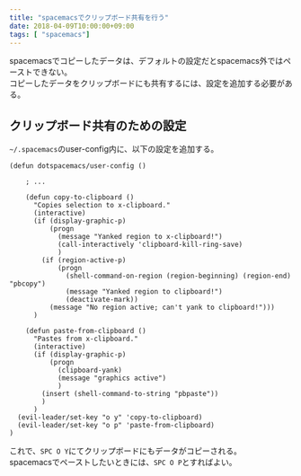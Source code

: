 ```yaml
---
title: "spacemacsでクリップボード共有を行う"
date: 2018-04-09T10:00:00+09:00
tags: [ "spacemacs"]
---
```


spacemacsでコピーしたデータは、デフォルトの設定だとspacemacs外ではペーストできない。  
コピーしたデータをクリップボードにも共有するには、設定を追加する必要がある。

## クリップボード共有のための設定

`~/.spacemacs`のuser-config内に、以下の設定を追加する。

```
(defun dotspacemacs/user-config ()

    ; ...

    (defun copy-to-clipboard ()
      "Copies selection to x-clipboard."
      (interactive)
      (if (display-graphic-p)
          (progn
            (message "Yanked region to x-clipboard!")
            (call-interactively 'clipboard-kill-ring-save)
            )
        (if (region-active-p)
            (progn
              (shell-command-on-region (region-beginning) (region-end) "pbcopy")
              (message "Yanked region to clipboard!")
              (deactivate-mark))
          (message "No region active; can't yank to clipboard!")))
      )

    (defun paste-from-clipboard ()
      "Pastes from x-clipboard."
      (interactive)
      (if (display-graphic-p)
          (progn
            (clipboard-yank)
            (message "graphics active")
            )
        (insert (shell-command-to-string "pbpaste"))
        )
      )
  (evil-leader/set-key "o y" 'copy-to-clipboard)
  (evil-leader/set-key "o p" 'paste-from-clipboard)
)
```

これで、`SPC O Y`にてクリップボードにもデータがコピーされる。  
spacemacsでペーストしたいときには、`SPC O P`とすればよい。
